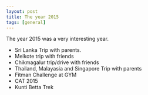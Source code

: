 ```yaml
---
layout: post
title: The year 2015
tags: [general]
---
```


The year 2015 was a very interesting year.

- Sri Lanka Trip with parents.
- Melkote trip with friends
- Chikmagalur trip/drive with friends
- Thailand, Malayasia and Singapore Trip with parents
- Fitman Challenge at GYM
- CAT 2015
- Kunti Betta Trek


